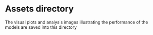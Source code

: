 
# Assets directory

The visual plots and analysis images illustrating the performance of the models are saved into this directory

